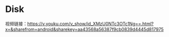 # Disk
视频链接：https://v.youku.com/v_show/id_XMzU0NTc3OTc1Ng==.html?x=&sharefrom=android&sharekey=aa43568a56387f9cb0839d4445d817975
